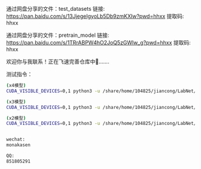通过网盘分享的文件：test_datasets
链接: https://pan.baidu.com/s/13JjegeIgyoLb5Db9zmKXIw?pwd=hhxx 提取码: hhxx

通过网盘分享的文件：pretrain_model
链接: https://pan.baidu.com/s/1TRrABPW4hO2JoQ5zGWlw_g?pwd=hhxx 提取码: hhxx

欢迎你与我联系！正在飞速完善仓库中🏃.......‍

测试指令：
```bash
(x4模型)
CUDA_VISIBLE_DEVICES=0,1 python3 -u /share/home/104825/jiancong/LabNet/codes/config/LabNet/test.py -opt=/share/home/104825/jiancong/LabNet/codes/config/LabNet/options/setting1/test/test_setting1_x4.yml

(x3模型)
CUDA_VISIBLE_DEVICES=0,1 python3 -u /share/home/104825/jiancong/LabNet/codes/config/LabNet/test.py -opt=/share/home/104825/jiancong/LabNet/codes/config/LabNet/options/setting1/test/test_setting1_x3.yml

(x2模型)
CUDA_VISIBLE_DEVICES=0,1 python3 -u /share/home/104825/jiancong/LabNet/codes/config/LabNet/test.py -opt=/share/home/104825/jiancong/LabNet/codes/config/LabNet/options/setting1/test/test_setting1_x2.yml


wechat:
monakasen

QQ:
851805291
